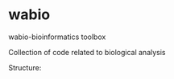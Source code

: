 wabio
=====

wabio-bioinformatics toolbox

Collection of code related to biological analysis

Structure:
